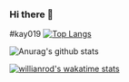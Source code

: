 ### Hi there 👋
#kay019
[![Top Langs](https://github-readme-stats.vercel.app/api/top-langs/?username=kay019&show_icons=true&theme=radical)](https://github.com/anuraghazra/github-readme-stats)

![Anurag's github stats](https://github-readme-stats.vercel.app/api?username=kay019&show_icons=true&theme=radical)

[![willianrod's wakatime stats](https://github-readme-stats.vercel.app/api/wakatime?username=kay019&show_icons=true&theme=radical)](https://github.com/anuraghazra/github-readme-stats)




<!--
**kay019/kay019** is a ✨ _special_ ✨ repository because its `README.md` (this file) appears on your GitHub profile.

Here are some ideas to get you started:

- 🔭 I’m currently working on ...
- 🌱 I’m currently learning ...
- 👯 I’m looking to collaborate on ...
- 🤔 I’m looking for help with ...
- 💬 Ask me about ...
- 📫 How to reach me: ...
- 😄 Pronouns: ...
- ⚡ Fun fact: ...
-->
